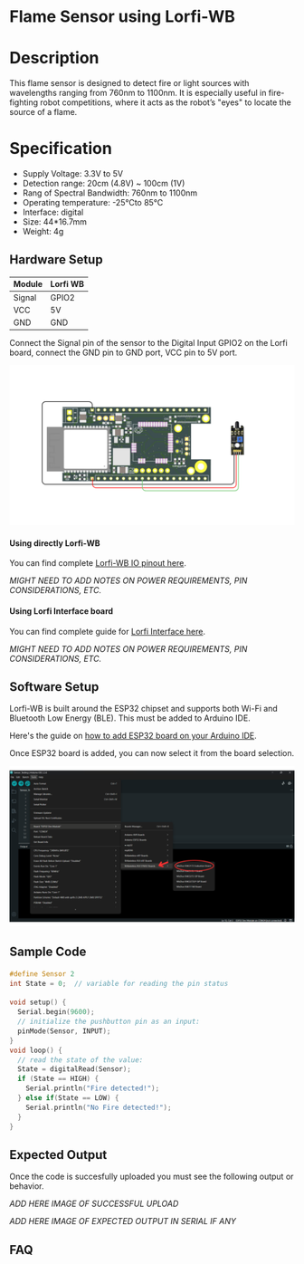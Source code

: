 # Flame Sensor using Lorfi-WB

# Description

This flame sensor is designed to detect fire or light sources with wavelengths ranging from 760nm to 1100nm. It is especially useful in fire-fighting robot competitions, where it acts as the robot’s "eyes" to locate the source of a flame.

# Specification

- Supply Voltage: 3.3V to 5V
- Detection range: 20cm (4.8V) ~ 100cm (1V)
- Rang of Spectral Bandwidth: 760nm to 1100nm
- Operating temperature: -25℃to 85℃
- Interface: digital
- Size: 44*16.7mm
- Weight: 4g

## Hardware Setup

|     Module    |   Lorfi WB  |
|---------------|-------------|
| Signal        | GPIO2       |
| VCC           | 5V          |
| GND           | GND         |

Connect the Signal pin of the sensor to the Digital Input GPIO2 on the Lorfi board, connect the GND pin to GND port, VCC pin to 5V port.

![Flame Sensor](\assets\Images\LORFI_Components\Lorfi-WB_Sensors\5.png)

#### Using directly Lorfi-WB

You can find complete <a href="/docs/Hardware_Guide.html">Lorfi-WB IO pinout here</a>.

*MIGHT NEED TO ADD NOTES ON POWER REQUIREMENTS, PIN CONSIDERATIONS, ETC.*

#### Using Lorfi Interface board

You can find complete guide for <a href="/docs/Hardware_Guide.html">Lorfi Interface here</a>.

*MIGHT NEED TO ADD NOTES ON POWER REQUIREMENTS, PIN CONSIDERATIONS, ETC.*

## Software Setup

Lorfi-WB is built around the ESP32 chipset and supports both Wi-Fi and Bluetooth Low Energy (BLE). This must be added to Arduino IDE.

Here's the guide on <a href="/docs/Software_Guide.html">how to add ESP32 board on your Arduino IDE</a>.

Once ESP32 board is added, you can now select it from the board selection.

![Software Guide 4](\assets\Images\LORFI_Components\Software-Guide_Images\Software_Guide4.png)


## **Sample Code**
```c
#define Sensor 2
int State = 0;  // variable for reading the pin status

void setup() {
  Serial.begin(9600);
  // initialize the pushbutton pin as an input:
  pinMode(Sensor, INPUT);
}
void loop() {
  // read the state of the value:
  State = digitalRead(Sensor);
  if (State == HIGH) {
    Serial.println("Fire detected!");
  } else if(State == LOW) {
    Serial.println("No Fire detected!");
  }
}
```

## Expected Output

Once the code is succesfully uploaded you must see the following output or behavior.

*ADD HERE IMAGE OF SUCCESSFUL UPLOAD*

*ADD HERE IMAGE OF EXPECTED OUTPUT IN SERIAL IF ANY*

## FAQ


